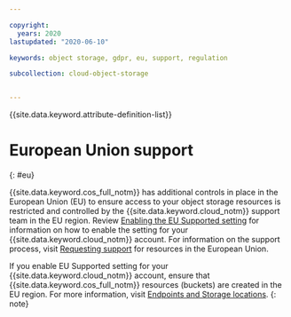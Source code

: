 ```yaml
---

copyright:
  years: 2020
lastupdated: "2020-06-10"

keywords: object storage, gdpr, eu, support, regulation

subcollection: cloud-object-storage


---
```


{{site.data.keyword.attribute-definition-list}}

# European Union support
{: #eu}

{{site.data.keyword.cos_full_notm}} has additional controls in place in the European Union (EU) to ensure access to your object storage resources is restricted and controlled by the {{site.data.keyword.cloud_notm}} support team in the EU region. Review [Enabling the EU Supported setting](/docs/account?topic=account-eu-supported) for information on how to enable the setting for your {{site.data.keyword.cloud_notm}} account. For information on the support process, visit [Requesting support](/docs/get-support?topic=get-support-using-avatar#eusupported) for resources in the European Union.

If you enable EU Supported setting for your {{site.data.keyword.cloud_notm}} account, ensure that {{site.data.keyword.cos_full_notm}} resources (buckets) are created in the EU region. For more information, visit [Endpoints and Storage locations](/docs/cloud-object-storage?topic=cloud-object-storage-endpoints).
{: note}

